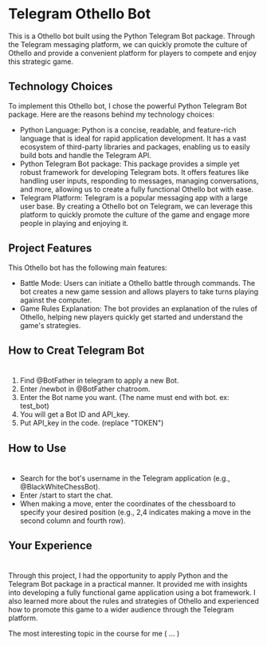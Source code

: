 # Telegram Othello Bot
This is a Othello bot built using the Python Telegram Bot package. Through the Telegram messaging platform, we can quickly promote the culture of Othello and provide a convenient platform for players to compete and enjoy this strategic game.

## Technology Choices

To implement this Othello bot, I chose the powerful Python Telegram Bot package. Here are the reasons behind my technology choices:

- Python Language: Python is a concise, readable, and feature-rich language that is ideal for rapid application development. It has a vast ecosystem of third-party libraries and packages, enabling us to easily build bots and handle the Telegram API.
- Python Telegram Bot package: This package provides a simple yet robust framework for developing Telegram bots. It offers features like handling user inputs, responding to messages, managing conversations, and more, allowing us to create a fully functional Othello bot with ease.
- Telegram Platform: Telegram is a popular messaging app with a large user base. By creating a Othello bot on Telegram, we can leverage this platform to quickly promote the culture of the game and engage more people in playing and enjoying it.
## Project Features

This Othello bot has the following main features:

- Battle Mode: Users can initiate a Othello battle through commands. The bot creates a new game session and allows players to take turns playing against the computer.
- Game Rules Explanation: The bot provides an explanation of the rules of Othello, helping new players quickly get started and understand the game's strategies.

## How to Creat Telegram Bot
#
1. Find @BotFather in telegram to apply a new Bot.
2. Enter /newbot in @BotFather chatroom.
3. Enter the Bot name you want. (The name must end with bot. ex: test_bot)
4. You will get a Bot ID and API_key.
5. Put API_key in the code. (replace "TOKEN")


## How to Use
#
- Search for the bot's username in the Telegram application (e.g., @BlackWhiteChessBot).
- Enter /start to start the chat.
- When making a move, enter the coordinates of the chessboard to specify your desired position (e.g., 2,4 indicates making a move in the second column and fourth row).
## Your Experience
#
Through this project, I had the opportunity to apply Python and the Telegram Bot package in a practical manner. It provided me with insights into developing a fully functional game application using a bot framework. I also learned more about the rules and strategies of Othello and experienced how to promote this game to a wider audience through the Telegram platform.

The most interesting topic in the course for me ( ... )

